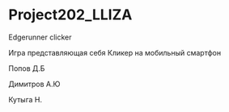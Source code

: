 # Project202_LLIZA
Edgerunner clicker

Игра представляющая себя Кликер на мобильный смартфон

Попов Д.Б

Димитров А.Ю

Кутыга Н.
